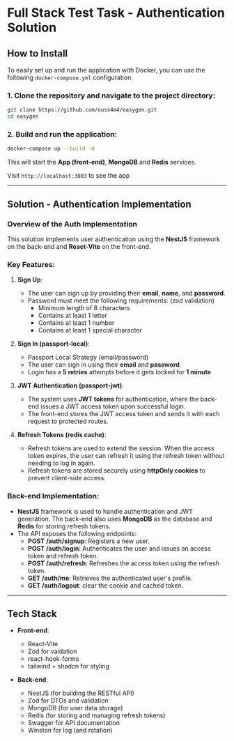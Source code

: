 # Full Stack Test Task - Authentication Solution

## How to Install

To easily set up and run the application with Docker, you can use the following `docker-compose.yml` configuration.

### 1. Clone the repository and navigate to the project directory:

```bash
git clone https://github.com/ouss4m4/easygen.git
cd easygen
```

### 2. Build and run the application:

```bash
docker-compose up --build -d
```

This will start the **App (front-end)**, **MongoDB** and **Redis** services.

Visit `http://localhost:3003` to see the app

---

## Solution - Authentication Implementation

### Overview of the Auth Implementation

This solution implements user authentication using the **NestJS** framework on the back-end and **React-Vite** on the front-end.

### Key Features:

1. **Sign Up**:

   - The user can sign up by providing their **email**, **name**, and **password**.
   - Password must meet the following requirements: (zod validation)
     - Minimum length of 8 characters
     - Contains at least 1 letter
     - Contains at least 1 number
     - Contains at least 1 special character

2. **Sign In (passport-local)**:

   - Passport Local Strategy (email/password)
   - The user can sign in using their **email** and **password**.
   - Login has a **5 retries** attempts before it gets locked for **1 minute**

3. **JWT Authentication (passport-jwt)**:

   - The system uses **JWT tokens** for authentication, where the back-end issues a JWT access token upon successful login.
   - The front-end stores the JWT access token and sends it with each request to protected routes.

4. **Refresh Tokens (redis cache)**:
   - Refresh tokens are used to extend the session. When the access token expires, the user can refresh it using the refresh token without needing to log in again.
   - Refresh tokens are stored securely using **httpOnly cookies** to prevent client-side access.

### Back-end Implementation:

- **NestJS** framework is used to handle authentication and JWT generation. The back-end also uses **MongoDB** as the database and **Redis** for storing refresh tokens.
- The API exposes the following endpoints:
  - **POST /auth/signup**: Registers a new user.
  - **POST /auth/login**: Authenticates the user and issues an access token and refresh token.
  - **POST /auth/refresh**: Refreshes the access token using the refresh token.
  - **GET /auth/me**: Retrieves the authenticated user's profile.
  - **GET /auth/logout**: clear the cookie and cached token.

---

## Tech Stack

- **Front-end**:

  - React-Vite
  - Zod for valdation
  - react-hook-forms
  - tailwind + shadcn for styling

- **Back-end**:

  - NestJS (for building the RESTful API)
  - Zod for DTOs and validation
  - MongoDB (for user data storage)
  - Redis (for storing and managing refresh tokens)
  - Swagger for API documentation
  - Winston for log (and rotation)
